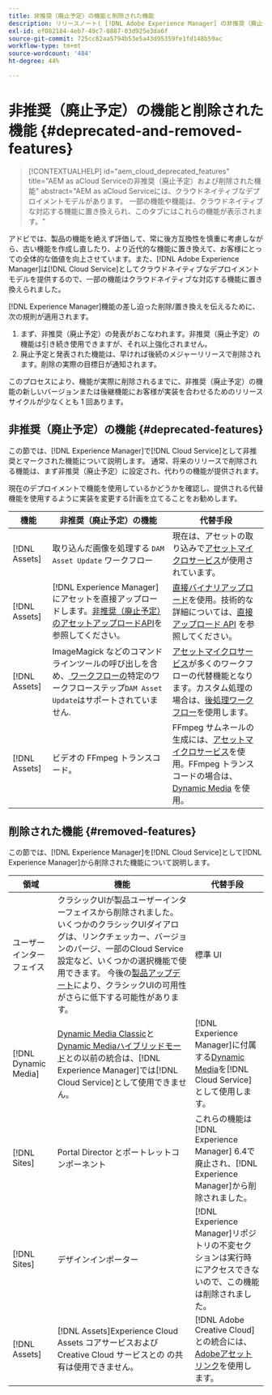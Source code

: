 ```yaml
---
title: 非推奨（廃止予定）の機能と削除された機能
description: リリースノート( [!DNL Adobe Experience Manager] の非推奨（廃止予定）の機能と削除された機能) a [!DNL Cloud Service]
exl-id: ef082184-4eb7-49c7-8887-03d925e3da6f
source-git-commit: 725cc82aa5794b53e5a43d95359fe1fd148b59ac
workflow-type: tm+mt
source-wordcount: '484'
ht-degree: 44%

---
```


# 非推奨（廃止予定）の機能と削除された機能 {#deprecated-and-removed-features}

>[!CONTEXTUALHELP]
>id="aem_cloud_deprecated_features"
>title="AEM as aCloud Serviceの非推奨（廃止予定）および削除された機能"
>abstract="AEM as aCloud Serviceには、クラウドネイティブなデプロイメントモデルがあります。 一部の機能や機能は、クラウドネイティブな対応する機能に置き換えられ、このタブにはこれらの機能が表示されます。"


アドビでは、製品の機能を絶えず評価して、常に後方互換性を慎重に考慮しながら、古い機能を作成し直したり、より近代的な機能に置き換えて、お客様にとっての全体的な価値を向上させています。また、[!DNL Adobe Experience Manager]は[!DNL Cloud Service]としてクラウドネイティブなデプロイメントモデルを提供するので、一部の機能はクラウドネイティブな対応する機能に置き換えられました。

[!DNL Experience Manager]機能の差し迫った削除/置き換えを伝えるために、次の規則が適用されます。

1. まず、非推奨（廃止予定）の発表がおこなわれます。非推奨（廃止予定）の機能は引き続き使用できますが、それ以上強化されません。
1. 廃止予定と発表された機能は、早ければ後続のメジャーリリースで削除されます。削除の実際の目標日が通知されます。

このプロセスにより、機能が実際に削除されるまでに、非推奨（廃止予定）の機能の新しいバージョンまたは後継機能にお客様が実装を合わせるためのリリースサイクルが少なくとも 1 回あります。

## 非推奨（廃止予定）の機能 {#deprecated-features}

この節では、[!DNL Experience Manager]で[!DNL Cloud Service]として非推奨とマークされた機能について説明します。 通常、将来のリリースで削除される機能は、まず非推奨（廃止予定）に設定され、代わりの機能が提供されます。

現在のデプロイメントで機能を使用しているかどうかを確認し、提供される代替機能を使用するように実装を変更する計画を立てることをお勧めします。

| 機能 | 非推奨（廃止予定）の機能 | 代替手段 |
| ------------ | ------------------ | ----------- |
| [!DNL Assets] | 取り込んだ画像を処理する `DAM Asset Update` ワークフロー | 現在は、アセットの取り込みで[アセットマイクロサービス](/help/assets/asset-microservices-overview.md)が使用されています。 |
| [!DNL Assets] | [!DNL Experience Manager]にアセットを直接アップロードします。[非推奨（廃止予定）のアセットアップロードAPI](/help/assets/developer-reference-material-apis.md#deprecated-asset-upload-api)を参照してください。 | [直接バイナリアップロード](/help/assets/add-assets.md)を使用。技術的な詳細については、[直接アップロード API](/help/assets/developer-reference-material-apis.md#upload-binary) を参照してください。 |
| [!DNL Assets] | ImageMagick などのコマンドラインツールの呼び出しを含め、[ ワークフローの](/help/assets/developer-reference-material-apis.md#post-processing-workflows-steps)特定のワークフローステップ`DAM Asset Update`はサポートされていません. | [アセットマイクロサービス](/help/assets/asset-microservices-overview.md)が多くのワークフローの代替機能となります。カスタム処理の場合は、[後処理ワークフロー](/help/assets/asset-microservices-configure-and-use.md#post-processing-workflows)を使用します。 |
| [!DNL Assets] | ビデオの FFmpeg トランスコード。 | FFmpeg サムネールの生成には、[アセットマイクロサービス](/help/assets/asset-microservices-overview.md)を使用。FFmpeg トランスコードの場合は、[Dynamic Media](/help/assets/manage-video-assets.md) を使用。 |

## 削除された機能 {#removed-features}

この節では、[!DNL Experience Manager]を[!DNL Cloud Service]として[!DNL Experience Manager]から削除された機能について説明します。

| 領域 | 機能 | 代替手段 |
| ------------ | ------------------ | ----------- |
| ユーザーインターフェイス | クラシックUIが製品ユーザーインターフェイスから削除されました。 いくつかのクラシックUIダイアログは、リンクチェッカー、バージョンのパージ、一部のCloud Service設定など、いくつかの選択機能で使用できます。 今後の[製品アップデート](/help/release-notes/home.md)により、クラシックUIの可用性がさらに低下する可能性があります。 | 標準 UI |
| [!DNL Dynamic Media] | [Dynamic Media Classic](https://experienceleague.adobe.com/docs/experience-manager-65/administering/integration/scene7.html?lang=ja#integration)と[Dynamic Mediaハイブリッドモード](https://experienceleague.adobe.com/docs/experience-manager-65/assets/dynamic/config-dynamic.html?lang=ja#dynamic)との以前の統合は、[!DNL Experience Manager]では[!DNL Cloud Service]として使用できません。 | [!DNL Experience Manager]に付属する[Dynamic Media](/help/assets/dynamic-media/dynamic-media.md)を[!DNL Cloud Service]として使用します。 |
| [!DNL Sites] | Portal Director とポートレットコンポーネント | これらの機能は[!DNL Experience Manager] 6.4で廃止され、[!DNL Experience Manager]から削除されました。 |
| [!DNL Sites] | デザインインポーター | [!DNL Experience Manager]リポジトリの不変セクションは実行時にアクセスできないので、この機能は削除されました。 |
| [!DNL Assets] | [!DNL Assets]Experience Cloud Assets コアサービスおよび Creative Cloud サービスとの の共有は使用できません。 | [!DNL Adobe Creative Cloud]との統合には、[Adobeアセットリンク](https://helpx.adobe.com/jp/enterprise/using/adobe-asset-link.html)を使用します。 |
